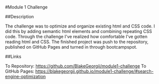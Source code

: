 #Module 1 Challenge

##Description

The challenge was to optimize and organize existing html and CSS code.
I did this by adding semantic html elements and combining repeating CSS code.
Through the challenge I've realized how comfortable I've gotten reading html and CSS.
The finished project was push to the repository, published on GitHub Pages and turned in through bootcampspot.

##Links

To Repository: https://github.com/BlakeGeorgii/module1-challenge
To GitHub Pages: https://blakegeorgii.github.io/module1-challenge/#search-engine-optimization